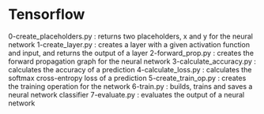 # Tensorflow

 0-create_placeholders.py  : returns two placeholders, x and y for the neural network 
 1-create_layer.py  : creates a layer with a given activation function and input, and returns the output of a layer 
 2-forward_prop.py  : creates the forward propagation graph for the neural network 
 3-calculate_accuracy.py  : calculates the accuracy of a prediction 
 4-calculate_loss.py  : calculates the softmax cross-entropy loss of a prediction 
 5-create_train_op.py  : creates the training operation for the network 
 6-train.py  : builds, trains and saves a neural network classifier 
 7-evaluate.py  : evaluates the output of a neural network 

